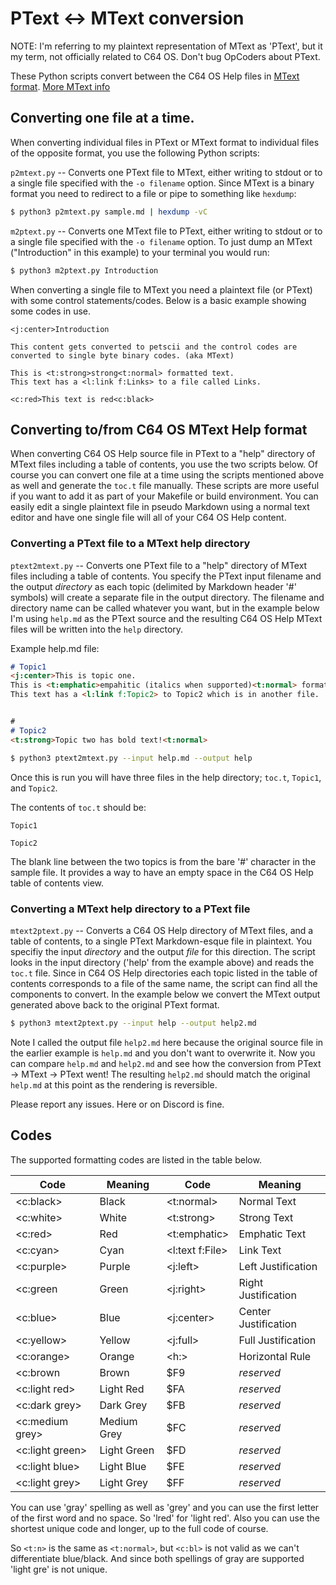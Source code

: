 # PText <-> MText conversion

NOTE: I'm referring to my plaintext representation of MText as 'PText', but it my term, not officially related to C64 OS.  Don't bug OpCoders about PText.

These Python scripts convert between the C64 OS Help files in [MText format](https://www.c64os.com/post/textrendering). [More MText info](https://www.c64os.com/post/conversionservices)

## Converting one file at a time.
When converting individual files in PText or MText format to individual files of the opposite format, you use the following Python scripts:

`p2mtext.py` -- Converts one PText file to MText, either writing to stdout or to a single file specified with the `-o filename` option. Since MText is a binary format you need to redirect to a file or pipe to something like `hexdump`:
```bash
$ python3 p2mtext.py sample.md | hexdump -vC
```

`m2ptext.py` -- Converts one MText file to PText, either writing to stdout or to a single file specified with the `-o filename` option. To just dump an MText ("Introduction" in this example) to your terminal you would run:
```bash
$ python3 m2ptext.py Introduction
```

When converting a single file to MText you need a plaintext file (or PText) with some control statements/codes.  Below is a basic example showing some codes in use.
```
<j:center>Introduction

This content gets converted to petscii and the control codes are converted to single byte binary codes. (aka MText)

This is <t:strong>strong<t:normal> formatted text.
This text has a <l:link f:Links> to a file called Links.

<c:red>This text is red<c:black>
```

## Converting to/from C64 OS MText Help format
When converting C64 OS Help source file in PText to a "help" directory of MText files including a table of contents, you use the two scripts below.  Of course you can convert one file at a time using the scripts mentioned above as well and generate the `toc.t` file manually.  These scripts are more useful if you want to add it as part of your Makefile or build environment.  You can easily edit a single plaintext file in pseudo Markdown using a normal text editor and have one single file will all of your C64 OS Help content.

### Converting a PText file to a MText help directory

`ptext2mtext.py` -- Converts one PText file to a "help" directory of MText files including a table of contents.  You specify the PText input filename and the output *directory* as each topic (delimited by Markdown header '#' symbols) will create a separate file in the output directory. The filename and directory name can be called whatever you want, but in the example below I'm using `help.md` as the PText source and the resulting C64 OS Help MText files will be written into the `help` directory.

Example help.md file:
```markdown
# Topic1
<j:center>This is topic one.
This is <t:emphatic>empahitic (italics when supported)<t:normal> formatted text.
This text has a <l:link f:Topic2> to Topic2 which is in another file.


#
# Topic2
<t:strong>Topic two has bold text!<t:normal>
```
```bash
$ python3 ptext2mtext.py --input help.md --output help
```

Once this is run you will have three files in the help directory; `toc.t`, `Topic1`, and `Topic2`.

The contents of `toc.t` should be:
```
Topic1

Topic2
```

The blank line between the two topics is from the bare '#' character in the sample file.  It provides a way to have an empty space in the C64 OS Help table of contents view.

### Converting a MText help directory to a PText file

`mtext2ptext.py` -- Converts a C64 OS Help directory of MText files, and a table of contents, to a single PText Markdown-esque file in plaintext.  You specifiy the input *directory* and the output *file* for this direction.  The script looks in the input directory ('help' from the example above) and reads the `toc.t` file.  Since in C64 OS Help directories each topic listed in the table of contents corresponds to a file of the same name, the script can find all the components to convert.  In the example below we convert the MText output generated above back to the original PText format.

```bash
$ python3 mtext2ptext.py --input help --output help2.md
```

Note I called the output file `help2.md` here because the original source file in the earlier example is `help.md` and you don't want to overwrite it.  Now you can compare `help.md` and `help2.md` and see how the conversion from PText -> MText -> PText went!  The resulting `help2.md` should match the original `help.md` at this point as the rendering is reversible.

Please report any issues. Here or on Discord is fine.

## Codes
The supported formatting codes are listed in the table below.


| Code            | Meaning     | Code            | Meaning              |
|-----------------|-------------|-----------------|----------------------|
| <c:black>       | Black       | <t:normal>      | Normal Text          |
| <c:white>       | White       | <t:strong>      | Strong Text          |
| <c:red>         | Red         | <t:emphatic>    | Emphatic Text        |
| <c:cyan>        | Cyan        | <l:text f:File> | Link Text            |
| <c:purple>      | Purple      | <j:left>        | Left Justification   |
| <c:green        | Green       | <j:right>       | Right Justification  |
| <c:blue>        | Blue        | <j:center>      | Center Justification |
| <c:yellow>      | Yellow      | <j:full>        | Full Justification   |
| <c:orange>      | Orange      | <h:>            | Horizontal Rule      |
| <c:brown        | Brown       | \$F9            | *reserved*           |
| <c:light red>   | Light Red   | \$FA            | *reserved*           |
| <c:dark grey>   | Dark Grey   | \$FB            | *reserved*           |
| <c:medium grey> | Medium Grey | \$FC            | *reserved*           |
| <c:light green> | Light Green | \$FD            | *reserved*           |
| <c:light blue>  | Light Blue  | \$FE            | *reserved*           |
| <c:light grey>  | Light Grey  | \$FF            | *reserved*           |


You can use 'gray' spelling as well as 'grey' and you can use the first letter of the first word and no space.  So 'lred' for 'light red'.  Also you can use the shortest unique code and longer, up to the full code of course.

So `<t:n>` is the same as `<t:normal>`, but `<c:bl>` is not valid as we can't differentiate blue/black.  And since both spellings of gray are supported 'light gre' is not unique. 

